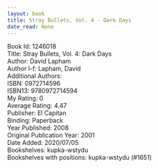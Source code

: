 ```yaml
---
layout: book
title: Stray Bullets, Vol. 4 - Dark Days
date_read: None
---
```


Book Id: 1246018<br />
Title: Stray Bullets, Vol. 4: Dark Days<br />
Author: David Lapham<br />
Author l-f: Lapham, David<br />
Additional Authors: <br />
ISBN: 0972714596<br />
ISBN13: 9780972714594<br />
My Rating: 0<br />
Average Rating: 4.47<br />
Publisher: El Capitan<br />
Binding: Paperback<br />
Year Published: 2008<br />
Original Publication Year: 2001<br />
Date Added: 2020/07/05<br />
Bookshelves: kupka-wstydu<br />
Bookshelves with positions: kupka-wstydu (#1651)<br />

